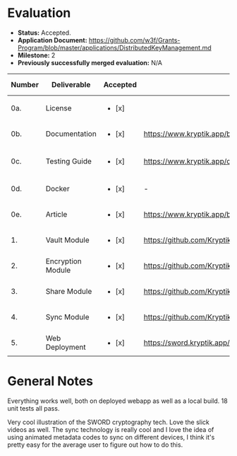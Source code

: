 # Evaluation

- **Status:** Accepted.
- **Application Document:** https://github.com/w3f/Grants-Program/blob/master/applications/DistributedKeyManagement.md
- **Milestone:** 2
- **Previously successfully merged evaluation:** N/A

| Number | Deliverable       | Accepted               | Link                                                                                                                     | Evaluation Notes        |
| ------ | ----------------- | ---------------------- | ------------------------------------------------------------------------------------------------------------------------ | ----------------------- |
| 0a.    | License           | <ul><li>[x] </li></ul> |                                                                                                                          | Apache 2.0              |
| 0b.    | Documentation     | <ul><li>[x] </li></ul> | https://www.kryptik.app/blog                                                                                             | Looks good.             |
| 0c.    | Testing Guide     | <ul><li>[x] </li></ul> | https://www.kryptik.app/developer/recovery                                                                               | 18 unit tests all pass. |
| 0d.    | Docker            | <ul><li>[x] </li></ul> | -                                                                                                                        |                         |
| 0e.    | Article           | <ul><li>[x] </li></ul> | https://www.kryptik.app/blog/wallets                                                                                     | Looks good.             |
| 1.     | Vault Module      | <ul><li>[x] </li></ul> | https://github.com/KryptikApp/swordExample/blob/main/src/handlers/wallet/vaultHandler.ts                                 | Looks good.             |
| 2.     | Encryption Module | <ul><li>[x] </li></ul> | https://github.com/KryptikApp/swordExample/blob/main/components/wallet/LockWalletCard.tsx#L30                            | Looks good.             |
| 3.     | Share Module      | <ul><li>[x] </li></ul> | https://github.com/KryptikApp/swordExample/blob/7626b1c049480ea6fdf74acb58e3b58ef4e761b7/src/helpers/wallet/index.ts#L52 | Looks good.             |
| 4.     | Sync Module       | <ul><li>[x] </li></ul> | https://github.com/KryptikApp/swordExample/blob/main/src/handlers/sync/index.ts                                          | Looks good.             |
| 5.     | Web Deployment    | <ul><li>[x] </li></ul> | https://sword.kryptik.app/                                                                                               | App works well.         |

# General Notes

Everything works well, both on deployed webapp as well as a local build. 18 unit tests all pass.

Very cool illustration of the SWORD cryptography tech. Love the slick videos as well. The sync technology is really cool and I love the idea of using animated metadata codes to sync on different devices, I think it's pretty easy for the average user to figure out how to do this.
